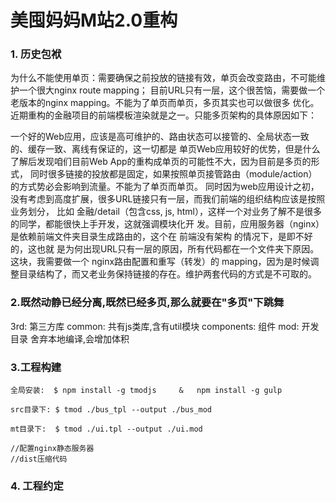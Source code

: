 # 美囤妈妈M站2.0重构

### 1. 历史包袱
为什么不能使用单页：需要确保之前投放的链接有效，单页会改变路由，不可能维护一个很大nginx route mapping；
目前URL只有一层，这个很苦恼，需要做一个老版本的nginx mapping。不能为了单页而单页，多页其实也可以做很多
优化。近期重构的金融项目的前端模板渲染就是之一。只能多页架构的具体原因如下：

一个好的Web应用，应该是高可维护的、路由状态可以接管的、全局状态一致的、缓存一致、离线有保证的，这一切都是
单页Web应用较好的优势，但是什么了解后发现咱们目前Web App的重构成单页的可能性不大，因为目前是多页的形式，
同时很多链接的投放都是固定，如果按照单页接管路由（module/action）的方式势必会影响到流量。不能为了单页而单页。
同时因为web应用设计之初，没有考虑到高度扩展，很多URL链接只有一层，而我们前端的组织结构应该是按照业务划分，
比如 金融/detail（包含css, js, html），这样一个对业务了解不是很多的同学，都能很快上手开发，这就强调模块化开
发。目前，应用服务器（nginx）是依赖前端文件夹目录生成路由的，这个在 前端没有架构 的情况下，是即不好的，这也就
是为何出现URL只有一层的原因，所有代码都在一个文件夹下原因。这块，我需要做一个 nginx路由配置和重写（转发）的
mapping，因为是时候调整目录结构了，而又老业务保持链接的存在。维护两套代码的方式是不可取的。

### 2.既然动静已经分离,既然已经多页,那么就要在"多页"下跳舞

3rd: 第三方库
common: 共有js类库,含有util模块
components: 组件
mod: 开发目录
舍弃本地编译,会增加体积



### 3.工程构建


    全局安装:  $ npm install -g tmodjs     &   npm install -g gulp

    src目录下: $ tmod ./bus_tpl --output ./bus_mod

    mt目录下:  $ tmod ./ui.tpl --output ./ui.mod

    //配置nginx静态服务器
    //dist压缩代码

### 4. 工程约定